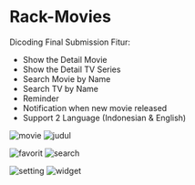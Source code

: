 # Rack-Movies
Dicoding Final Submission
Fitur:
- Show the Detail Movie
- Show the Detail TV Series
- Search Movie by Name
- Search TV by Name
- Reminder 
- Notification when new movie released
- Support 2 Language (Indonesian & English)

![movie](https://user-images.githubusercontent.com/37899902/79579777-3c47c980-80f2-11ea-9733-3a6f945d1590.jpg)  ![judul](https://user-images.githubusercontent.com/37899902/79579773-3baf3300-80f2-11ea-84fc-f34b8d4a8fba.jpg)

![favorit](https://user-images.githubusercontent.com/37899902/79579768-3a7e0600-80f2-11ea-976b-fbecb1805b05.jpg)  ![search](https://user-images.githubusercontent.com/37899902/79579778-3ce06000-80f2-11ea-87c4-0edc2b890c2e.jpg)

![setting](https://user-images.githubusercontent.com/37899902/79579779-3d78f680-80f2-11ea-8118-ffd257882ca3.jpg)  ![widget](https://user-images.githubusercontent.com/37899902/79579781-3e118d00-80f2-11ea-98ee-ea72dfa7087f.jpg)
